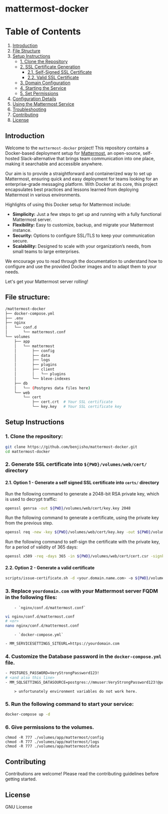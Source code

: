 # mattermost-docker

# Table of Contents

1. [Introduction](#introduction)
2. [File Structure](#file-structure)
3. [Setup Instructions](#setup-instructions)
   - [1. Clone the Repository](#1-clone-the-repository)
   - [2. SSL Certificate Generation](#2-ssl-certificate-generation)
     - [2.1. Self-Signed SSL Certificate](#21-self-signed-ssl-certificate)
     - [2.2. Valid SSL Certificate](#22-valid-ssl-certificate)
   - [3. Domain Configuration](#3-domain-configuration)
   - [4. Starting the Service](#4-starting-the-service)
   - [5. Set Permissions](#5-set-permissions)
4. [Configuration Details](#configuration-details)
5. [Using the Mattermost Service](#using-the-mattermost-service)
6. [Troubleshooting](#troubleshooting)
7. [Contributing](#contributing)
8. [License](#license)

## Introduction

Welcome to the `mattermost-docker` project! This repository contains a Docker-based deployment setup for [Mattermost](https://mattermost.com/), an open-source, self-hosted Slack-alternative that brings team communication into one place, making it searchable and accessible anywhere.

Our aim is to provide a straightforward and containerized way to set up Mattermost, ensuring quick and easy deployment for teams looking for an enterprise-grade messaging platform. With Docker at its core, this project encapsulates best practices and lessons learned from deploying Mattermost in various environments.

Highlights of using this Docker setup for Mattermost include:

- **Simplicity:** Just a few steps to get up and running with a fully functional Mattermost server.
- **Flexibility:** Easy to customize, backup, and migrate your Mattermost instance.
- **Security:** Options to configure SSL/TLS to keep your communication secure.
- **Scalability:** Designed to scale with your organization’s needs, from small teams to large enterprises.

We encourage you to read through the documentation to understand how to configure and use the provided Docker images and to adapt them to your needs.

Let's get your Mattermost server rolling!

## File structure:
```bash
/mattermost-docker
├── docker-compose.yml
├── .env
├── nginx
│   └── conf.d
│       └── mattermost.conf
└── volumes
    ├── app
    │   └── mattermost
    │       ├── config
    │       ├── data
    │       ├── logs
    │       ├── plugins
    │       ├── client
    │       │   └── plugins
    │       └── bleve-indexes
    ├── db
    │   └── (Postgres data files here)
    └── web
        └── cert
            ├── cert.crt  # Your SSL certificate
            └── key.key   # Your SSL certificate key

```

## Setup Instructions

### 1. Clone the repository:
```bash
git clone https://github.com/benjisho/mattermost-docker.git
cd mattermost-docker
```

### 2. Generate SSL certificate into `${PWD}/volumes/web/cert/` directory

#### 2.1. Option 1 - Generate a self signed SSL certificate into `certs/` directory
Run the following command to generate a 2048-bit RSA private key, which is used to decrypt traffic:
```bash
openssl genrsa -out ${PWD}/volumes/web/cert/key.key 2048
```
Run the following command to generate a certificate, using the private key from the previous step.
```bash
openssl req -new -key ${PWD}/volumes/web/cert/key.key -out ${PWD}/volumes/web/cert/cert.csr
```
Run the following command to self-sign the certificate with the private key, for a period of validity of 365 days:
```bash
openssl x509 -req -days 365 -in ${PWD}/volumes/web/cert/cert.csr -signkey ${PWD}/volumes/web/cert/key.key -out ${PWD}/volumes/web/cert/cert.crt
```
#### 2.2. Option 2 - Generate a valid certificate
```bash
scripts/issue-certificate.sh -d <your.domain.name.com> -o ${PWD}/volumes/web/cert/
```
### 3. Replace `yourdomain.com` with your Mattermost server FQDM in the following files:
        - `nginx/conf.d/mattermost.conf`
```bash
vi nginx/conf.d/mattermost.conf
# <or>
nano nginx/conf.d/mattermost.conf
```
        - `docker-compose.yml`
```bash
- MM_SERVICESETTINGS_SITEURL=https://yourdomain.com
```
### 4. Customize the Database password in the `docker-compose.yml` file.
```bash
- POSTGRES_PASSWORD=VeryStrongPassword123!
# <and also this line>
- MM_SQLSETTINGS_DATASOURCE=postgres://mmuser:VeryStrongPassword123!@postgres:5432/mattermost?sslmode=disable&connect_timeout=10
```
        > unfortunately environment variables do not work here.
### 5. Run the following command to start your service:
```bash
docker-compose up -d
```
### 6. Give permissions to the volumes.
```
chmod -R 777 ./volumes/app/mattermost/config
chmod -R 777 ./volumes/app/mattermost/logs
chmod -R 777 ./volumes/app/mattermost/data
```

## Contributing
Contributions are welcome! Please read the contributing guidelines before getting started.

## License
GNU License